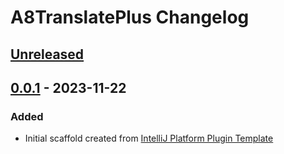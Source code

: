 <!-- Keep a Changelog guide -> https://keepachangelog.com -->

# A8TranslatePlus Changelog

## [Unreleased]

## [0.0.1] - 2023-11-22

### Added

- Initial scaffold created from [IntelliJ Platform Plugin Template](https://github.com/JetBrains/intellij-platform-plugin-template)

[Unreleased]: https://github.com/cuishijie1991/A8TranslatePlus/compare/v0.0.1...HEAD
[0.0.1]: https://github.com/cuishijie1991/A8TranslatePlus/commits/v0.0.1
